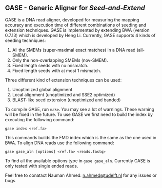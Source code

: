 GASE - Generic Aligner for *Seed-and-Extend*
-----------------------------------------
GASE is a DNA read aligner, developed for measuring the mapping accuracy and execution time of different combinations of seeding and extension techniques. GASE is implemented by extending BWA (version 0.7.13) which is developed by Heng Li. Currently, GASE supports 4 kinds of seeding techniques:

1. All the SMEMs (super-maximal exact matches) in a DNA read (all-SMEM). 
2. Only the non-overlapping SMEMs (nov-SMEM). 
3. Fixed length seeds with no mismatch.
4. Fixed length seeds with at most 1 mismatch. 

Three different kind of extension techniques can be used:

1. Unoptimized global alignment
2. Local alignment (unoptimized and SSE2 optimized)
3. BLAST-like seed extension (unoptimized and banded)

To compile GASE, run `make`. You may see a lot of warnings. These warning will be fixed in the future. To use GASE we first need to build the index by executing the following command:

`gase index <ref.fa>`

This commands builds the FMD index which is the same as the one used in BWA. To align DNA reads use the following command:

`gase gase_aln [options] <ref.fa> <reads.fastq>`

To find all the available options type in `gase gase_aln`. Currently GASE is only tested with single ended reads. 

Feel free to conatact Nauman Ahmed: n.ahmed@tudelft.nl for any issues or bugs.
